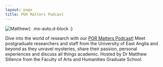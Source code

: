 ```yaml
---
layout: page
title: PGR Matters Podcast
---
```

![Matthew](https://matthewsillence.github.io/assets/img/pgr_matters_small2.png){: .mx-auto.d-block :}

Dive into the world of research with our [PGR Matters Podcast!](https://audioboom.com/channels/5142880-pgr-matters-podcast) Meet postgraduate researchers and staff from the University of East Anglia and beyond as they unravel mysteries, share their passion, personal experiences and discuss all things academic. Hosted by Dr Matthew Sillence from the Faculty of Arts and Humanities Graduate School.
